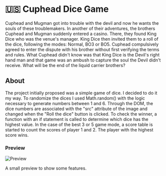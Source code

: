 <h1>&#x1F1FA;&#x1F1F8; Cuphead Dice Game</h1>
<p>Cuphead and Mugman got into trouble with the devil and now he wants the souls of these troublemakers. In another of their adventures, the brothers Cuphead and Mugman suddenly entered a casino. There, they found King Dice who was the venue's manager. King Dice then invited them to a roll of the dice, following the modes: Normal, BO3 or BO5. Cuphead compulsively agreed to enter the dispute with his brother without first verifying the terms and rules. What Cuphead didn't know was that King Dice is the Devil's right hand man and that game was an ambush to capture the soul the Devil didn't receive. What will be the end of the liquid carrier brothers?</p>

<h2>About</h2>
<p>The project initially proposed was a simple game of dice. I decided to do it my way. To randomize the dices I used Math.random() with the logic necessary to generate numbers between 1 and 6. Through the DOM, the dice numbers are associated with the "src" attribute of the image and changed when the "Roll the dice" button is clicked. To check the winner, a function with an if statement is called to determine which dice has the highest value. In the case of the best 3 or 5 game mode, a score table is started to count the scores of player 1 and 2. The player with the highest score wins.</p>

<h3>Preview</h3>
<img alt="Preview" src = "assets/images/preview.gif">
<p>A small preview to show some features.</p>